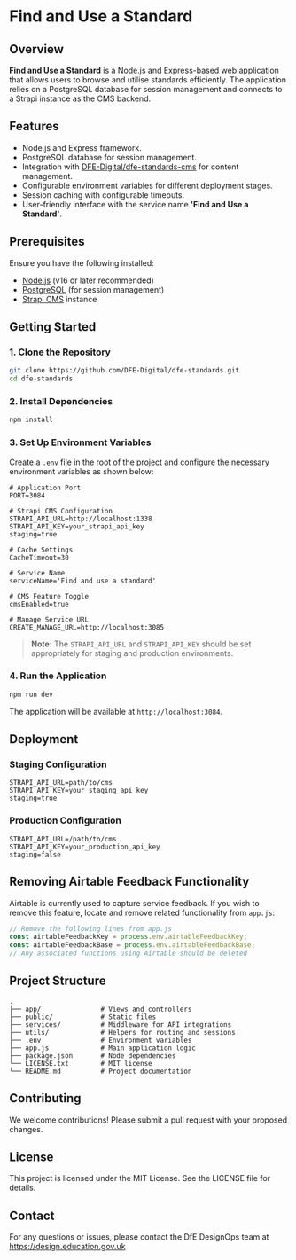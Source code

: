 # Find and Use a Standard

## Overview

**Find and Use a Standard** is a Node.js and Express-based web application that allows users to browse and utilise standards efficiently. The application relies on a PostgreSQL database for session management and connects to a Strapi instance as the CMS backend.

## Features

- Node.js and Express framework.
- PostgreSQL database for session management.
- Integration with [DFE-Digital/dfe-standards-cms](https://github.com/DFE-Digital/dfe-standards-cms) for content management.
- Configurable environment variables for different deployment stages.
- Session caching with configurable timeouts.
- User-friendly interface with the service name **'Find and Use a Standard'**.

## Prerequisites

Ensure you have the following installed:

- [Node.js](https://nodejs.org/) (v16 or later recommended)
- [PostgreSQL](https://www.postgresql.org/) (for session management)
- [Strapi CMS](https://strapi.io/) instance

## Getting Started

### 1. Clone the Repository

```sh
git clone https://github.com/DFE-Digital/dfe-standards.git
cd dfe-standards
```

### 2. Install Dependencies

```sh
npm install
```

### 3. Set Up Environment Variables

Create a `.env` file in the root of the project and configure the necessary environment variables as shown below:

```env
# Application Port
PORT=3084

# Strapi CMS Configuration
STRAPI_API_URL=http://localhost:1338
STRAPI_API_KEY=your_strapi_api_key
staging=true

# Cache Settings
CacheTimeout=30

# Service Name
serviceName='Find and use a standard'

# CMS Feature Toggle
cmsEnabled=true

# Manage Service URL
CREATE_MANAGE_URL=http://localhost:3085
```

> **Note:** The `STRAPI_API_URL` and `STRAPI_API_KEY` should be set appropriately for staging and production environments.


### 4. Run the Application

```sh
npm run dev
```

The application will be available at `http://localhost:3084`.

## Deployment

### Staging Configuration

```env
STRAPI_API_URL=path/to/cms
STRAPI_API_KEY=your_staging_api_key
staging=true
```

### Production Configuration

```env
STRAPI_API_URL=/path/to/cms
STRAPI_API_KEY=your_production_api_key
staging=false
```

## Removing Airtable Feedback Functionality

Airtable is currently used to capture service feedback. If you wish to remove this feature, locate and remove related functionality from `app.js`:

```js
// Remove the following lines from app.js
const airtableFeedbackKey = process.env.airtableFeedbackKey;
const airtableFeedbackBase = process.env.airtableFeedbackBase;
// Any associated functions using Airtable should be deleted
```

## Project Structure

```
.
├── app/               # Views and controllers
├── public/            # Static files
├── services/          # Middleware for API integrations
├── utils/             # Helpers for routing and sessions
├── .env               # Environment variables
├── app.js             # Main application logic
├── package.json       # Node dependencies
└── LICENSE.txt        # MIT license
└── README.md          # Project documentation
```

## Contributing

We welcome contributions! Please submit a pull request with your proposed changes.

## License

This project is licensed under the MIT License. See the LICENSE file for details.

## Contact

For any questions or issues, please contact the DfE DesignOps team at https://design.education.gov.uk
